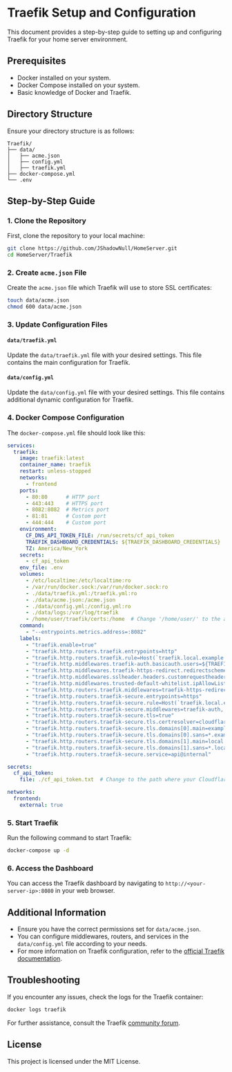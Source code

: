 
# Traefik Setup and Configuration

This document provides a step-by-step guide to setting up and configuring Traefik for your home server environment.

## Prerequisites

- Docker installed on your system.
- Docker Compose installed on your system.
- Basic knowledge of Docker and Traefik.

## Directory Structure

Ensure your directory structure is as follows:

```
Traefik/
├── data/
│   ├── acme.json
│   ├── config.yml
│   ├── traefik.yml
├── docker-compose.yml
└── .env
```

## Step-by-Step Guide

### 1. Clone the Repository

First, clone the repository to your local machine:

```bash
git clone https://github.com/JShadowNull/HomeServer.git
cd HomeServer/Traefik
```

### 2. Create `acme.json` File

Create the `acme.json` file which Traefik will use to store SSL certificates:

```bash
touch data/acme.json
chmod 600 data/acme.json
```

### 3. Update Configuration Files

#### `data/traefik.yml`

Update the `data/traefik.yml` file with your desired settings. This file contains the main configuration for Traefik.

#### `data/config.yml`

Update the `data/config.yml` file with your desired settings. This file contains additional dynamic configuration for Traefik.

### 4. Docker Compose Configuration

The `docker-compose.yml` file should look like this:

```yaml
services:
  traefik:
    image: traefik:latest
    container_name: traefik
    restart: unless-stopped
    networks:
      - frontend
    ports:
      - 80:80      # HTTP port
      - 443:443    # HTTPS port
      - 8082:8082  # Metrics port
      - 81:81      # Custom port
      - 444:444    # Custom port
    environment:
      CF_DNS_API_TOKEN_FILE: /run/secrets/cf_api_token
      TRAEFIK_DASHBOARD_CREDENTIALS: ${TRAEFIK_DASHBOARD_CREDENTIALS}
      TZ: America/New_York
    secrets:
      - cf_api_token
    env_file: .env
    volumes:
      - /etc/localtime:/etc/localtime:ro
      - /var/run/docker.sock:/var/run/docker.sock:ro
      - ./data/traefik.yml:/traefik.yml:ro
      - ./data/acme.json:/acme.json
      - ./data/config.yml:/config.yml:ro
      - ./data/logs:/var/log/traefik
      - /home/user/traefik/certs:/home  # Change '/home/user/' to the appropriate path
    command:
      - "--entrypoints.metrics.address=:8082"
    labels:
      - "traefik.enable=true"
      - "traefik.http.routers.traefik.entrypoints=http"
      - "traefik.http.routers.traefik.rule=Host(`traefik.local.example.com`)"  # Change to your Traefik dashboard domain
      - "traefik.http.middlewares.traefik-auth.basicauth.users=${TRAEFIK_DASHBOARD_CREDENTIALS}"
      - "traefik.http.middlewares.traefik-https-redirect.redirectscheme.scheme=https"
      - "traefik.http.middlewares.sslheader.headers.customrequestheaders.X-Forwarded-Proto=https"
      - "traefik.http.middlewares.trusted-default-whitelist.ipAllowList.sourcerange=10.0.0.0/24,192.168.1.0/24"  # Change to your trusted IP ranges
      - "traefik.http.routers.traefik.middlewares=traefik-https-redirect"
      - "traefik.http.routers.traefik-secure.entrypoints=https"
      - "traefik.http.routers.traefik-secure.rule=Host(`traefik.local.example.com`)"  # Change to your Traefik dashboard domain
      - "traefik.http.routers.traefik-secure.middlewares=traefik-auth, trusted-default-whitelist"
      - "traefik.http.routers.traefik-secure.tls=true"
      - "traefik.http.routers.traefik-secure.tls.certresolver=cloudflare"
      - "traefik.http.routers.traefik-secure.tls.domains[0].main=example.com"  # Change to your main domain
      - "traefik.http.routers.traefik-secure.tls.domains[0].sans=*.example.com"  # Change to your main domain wildcard
      - "traefik.http.routers.traefik-secure.tls.domains[1].main=local.example.com"  # Change to your local domain
      - "traefik.http.routers.traefik-secure.tls.domains[1].sans=*.local.example.com"  # Change to your local domain wildcard
      - "traefik.http.routers.traefik-secure.service=api@internal"

secrets:
  cf_api_token:
    file: ./cf_api_token.txt  # Change to the path where your Cloudflare API token file is located

networks:
  frontend:
    external: true
```

### 5. Start Traefik

Run the following command to start Traefik:

```bash
docker-compose up -d
```

### 6. Access the Dashboard

You can access the Traefik dashboard by navigating to `http://<your-server-ip>:8080` in your web browser.

## Additional Information

- Ensure you have the correct permissions set for `data/acme.json`.
- You can configure middlewares, routers, and services in the `data/config.yml` file according to your needs.
- For more information on Traefik configuration, refer to the [official Traefik documentation](https://doc.traefik.io/traefik/).

## Troubleshooting

If you encounter any issues, check the logs for the Traefik container:

```bash
docker logs traefik
```

For further assistance, consult the Traefik [community forum](https://community.containo.us/).

## License

This project is licensed under the MIT License.